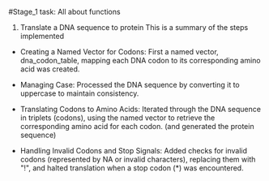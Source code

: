 #Stage_1 task: All about functions


1. Translate a DNA sequence to protein
   This is a summary of the steps implemented
 - Creating a Named Vector for Codons: First a named vector, dna_codon_table, mapping each DNA codon to its corresponding amino acid was created.

 - Managing Case: Processed the DNA sequence by converting it to uppercase to maintain consistency.

 - Translating Codons to Amino Acids: Iterated through the DNA sequence in triplets (codons), using the named vector to retrieve the corresponding amino acid for each codon. (and generated the protein sequence)

 - Handling Invalid Codons and Stop Signals: Added checks for invalid codons (represented by NA or invalid characters), replacing them with "!", and halted translation when a stop codon (*) was encountered.
